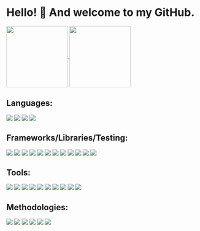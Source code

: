 # Hello! 👋 And welcome to my GitHub. 

<div align="left">
  <a href="https://github.com/anuraghazra/github-readme-stats">
    <img align="center" height="160em" src="https://github-readme-stats.vercel.app/api?username=nalito223&show_icons=true&theme=dark&hide_border=true"/>
  </a>
  <a href="https://github.com/anuraghazra/github-readme-stats">
    <img align="center" height="160em" src="https://github-readme-stats.vercel.app/api/top-langs/?username=nalito223&layout=compact&theme=dark&hide_border=true"/>
  </a>
</div>

## Languages: 
<img src="https://camo.githubusercontent.com/9d07c04bdd98c662d5df9d4e1cc1de8446ffeaebca330feb161f1fb8e1188204/68747470733a2f2f696d672e736869656c64732e696f2f62616467652f4a6176615363726970742d4637444631453f7374796c653d666f722d7468652d6261646765266c6f676f3d6a617661736372697074266c6f676f436f6c6f723d626c61636b"> <img src="https://camo.githubusercontent.com/9e98eab478e098342c2933b383b774088b092bff05174f33637fa6307253e8ee/68747470733a2f2f696d672e736869656c64732e696f2f62616467652f547970655363726970742d3331373843363f7374796c653d666f722d7468652d6261646765266c6f676f3d74797065736372697074266c6f676f436f6c6f723d7768697465"> <img src="https://camo.githubusercontent.com/d63d473e728e20a286d22bb2226a7bf45a2b9ac6c72c59c0e61e9730bfe4168c/68747470733a2f2f696d672e736869656c64732e696f2f62616467652f48544d4c352d4533344632363f7374796c653d666f722d7468652d6261646765266c6f676f3d68746d6c35266c6f676f436f6c6f723d7768697465"> <img src="https://camo.githubusercontent.com/3a0f693cfa032ea4404e8e02d485599bd0d192282b921026e89d271aaa3d7565/68747470733a2f2f696d672e736869656c64732e696f2f62616467652f435353332d3135373242363f7374796c653d666f722d7468652d6261646765266c6f676f3d63737333266c6f676f436f6c6f723d7768697465">

## Frameworks/Libraries/Testing:
<img src="https://camo.githubusercontent.com/268ac512e333b69600eb9773a8f80b7a251f4d6149642a50a551d4798183d621/68747470733a2f2f696d672e736869656c64732e696f2f62616467652f52656163742d3230323332413f7374796c653d666f722d7468652d6261646765266c6f676f3d7265616374266c6f676f436f6c6f723d363144414642"> <img src="https://camo.githubusercontent.com/7c4d4870245990c4bec5716a7f425081801cdae56c5387187f89a57e502d23b0/68747470733a2f2f696d672e736869656c64732e696f2f62616467652f5265616374204e61746976652d3230323332413f7374796c653d666f722d7468652d6261646765266c6f676f3d7265616374266c6f676f436f6c6f723d363144414642"> <img src="https://camo.githubusercontent.com/aeffefeba25f5d23abafbbb2e919cd6be737f5914ba660813cdd2c0ddad12b9f/68747470733a2f2f696d672e736869656c64732e696f2f62616467652f526561637420526f757465722d4341343234353f7374796c653d666f722d7468652d6261646765266c6f676f3d7265616374726f75746572266c6f676f436f6c6f723d7768697465"> <img src="https://camo.githubusercontent.com/9d5e7635ce939d72856fb0d2abaff028b23b4b848170d8d227662332db50999a/68747470733a2f2f696d672e736869656c64732e696f2f62616467652f457870726573732d4646464646463f7374796c653d666f722d7468652d6261646765266c6f676f3d65787072657373266c6f676f436f6c6f723d303030303030"> <img src="https://camo.githubusercontent.com/9871c232160592c5388d9013a3f5d80eb3b36f2416e63927486890e79802c935/68747470733a2f2f696d672e736869656c64732e696f2f62616467652f4772617068514c2d4531303039383f7374796c653d666f722d7468652d6261646765266c6f676f3d6772617068716c266c6f676f436f6c6f723d7768697465"> <img src="https://camo.githubusercontent.com/a1eae878fdd3d1c1b687992ca74e5cac85f4b68e60a6efaa7bc8dc9883b71229/68747470733a2f2f696d672e736869656c64732e696f2f62616467652f4e6f64652e6a732d3333393933333f7374796c653d666f722d7468652d6261646765266c6f676f3d6e6f6465646f746a73266c6f676f436f6c6f723d7768697465"> <img src="https://camo.githubusercontent.com/55037e0ff8e2c9df84ad631c3d0443a7316776ede7459a5872ccb336d7df2781/68747470733a2f2f696d672e736869656c64732e696f2f62616467652f6e706d2d4342333833373f7374796c653d666f722d7468652d6261646765266c6f676f3d6e706d266c6f676f436f6c6f723d7768697465"> <img src="https://camo.githubusercontent.com/89c8d004671c2e98b238442d0a79401aeb7a612c69f3a337baa0a3435a65b676/68747470733a2f2f696d672e736869656c64732e696f2f62616467652f437970726573732d3137323032433f7374796c653d666f722d7468652d6261646765266c6f676f3d63797072657373266c6f676f436f6c6f723d7768697465"> <img src="https://camo.githubusercontent.com/6fe498dfa70e4536cc46563b07b45425937dffc1cd5433771cdd0a4770928cac/68747470733a2f2f696d672e736869656c64732e696f2f62616467652f4d6f6368612d3844363734383f7374796c653d666f722d7468652d6261646765266c6f676f3d4d6f636861266c6f676f436f6c6f723d7768697465"> <img src="https://camo.githubusercontent.com/8158b1ed15168e11387398cd4e33636726e9bfc6e7b7241f232b5ed76d619698/68747470733a2f2f696d672e736869656c64732e696f2f62616467652f436861692d4133303730313f7374796c653d666f722d7468652d6261646765266c6f676f3d63686169266c6f676f436f6c6f723d7768697465"> <img src="https://camo.githubusercontent.com/3011b7aa7d80d8f83a7c6d801e7a76d7e0b20e10fd6d1f667e107fd4b8ecc185/68747470733a2f2f696d672e736869656c64732e696f2f62616467652f436972636c6543492d3334333433343f7374796c653d666f722d7468652d6261646765266c6f676f3d636972636c656369266c6f676f436f6c6f723d7768697465"> <img src="https://camo.githubusercontent.com/c4d27f601630fd54285679364d15a1345533e6774769d0c1c88018660ebb09d6/68747470733a2f2f696d672e736869656c64732e696f2f62616467652f5374796c656420436f6d706f6e656e74732d4442373039333f7374796c653d666f722d7468652d6261646765266c6f676f3d7374796c6564636f6d706f6e656e7473266c6f676f436f6c6f723d7768697465">

## Tools:
<img src="https://camo.githubusercontent.com/63a19e31adba33e5da62633aafde47c11d400ba5b8fb055d7c98774c0243efd0/68747470733a2f2f696d672e736869656c64732e696f2f62616467652f6769746875622d3138313731372e7376673f7374796c653d666f722d7468652d6261646765266c6f676f3d676974687562266c6f676f436f6c6f723d7768697465"> <img src="https://camo.githubusercontent.com/e51ce283337074d916f58ce83728fb4a26c8fdcc28adcd01a8a7afca0226459f/68747470733a2f2f696d672e736869656c64732e696f2f62616467652f6769742d4630353033322e7376673f7374796c653d666f722d7468652d6261646765266c6f676f3d676974266c6f676f436f6c6f723d7768697465"> <img src="https://camo.githubusercontent.com/7d5d41d336fbb528f272428d1d254c7418a9f8f367f4d895643aa50174738d8d/68747470733a2f2f696d672e736869656c64732e696f2f62616467652f4865726f6b752d3433303039382e7376673f7374796c653d666f722d7468652d6261646765266c6f676f3d6865726f6b75266c6f676f436f6c6f723d7768697465"> <img src="https://camo.githubusercontent.com/5475a7b9ae0ed069807a0f190621a9b5973c938420af1623836cde755feed24b/68747470733a2f2f696d672e736869656c64732e696f2f62616467652f56535f436f64652d3030374143433f7374796c653d666f722d7468652d6261646765266c6f676f3d76697375616c25323073747564696f253230636f6465266c6f676f436f6c6f723d7768697465"> <img src="https://camo.githubusercontent.com/20439f028bb8a41ccfc287e58f285193275a95675f1018b2a41b068f79f90f77/68747470733a2f2f696d672e736869656c64732e696f2f62616467652f426173682d3232323232322e7376673f267374796c653d666f722d7468652d6261646765266c6f676f3d676e7562617368266c6f676f436f6c6f723d343343463042"> <img src="https://camo.githubusercontent.com/e6a03890616b4ecf4f1a669b12ed9f227368fd5e098b2f3aa4f7ee8b19cc128c/68747470733a2f2f696d672e736869656c64732e696f2f62616467652f58636f64652d3134374546423f7374796c653d666f722d7468652d6261646765266c6f676f3d78636f6465266c6f676f436f6c6f723d7768697465"> <img src="https://camo.githubusercontent.com/d3a697150091afa1fea00cde857b779b3bc33a76178357ed0e617c24886d0cde/68747470733a2f2f696d672e736869656c64732e696f2f62616467652f694f532d4543454345433f7374796c653d666f722d7468652d6261646765266c6f676f3d6170706c65266c6f676f436f6c6f723d626c61636b"> <img src="https://camo.githubusercontent.com/3f0e26b0951bab845a1bb9a7198ecca0da272e462921b6edd85879f3673b6927/68747470733a2f2f696d672e736869656c64732e696f2f62616467652f506f73746d616e2d4646364333373f7374796c653d666f722d7468652d6261646765266c6f676f3d706f73746d616e266c6f676f436f6c6f723d7768697465"> <img src="https://camo.githubusercontent.com/0f5bb3a4e33f7010c8fe86385c54dc8c90a14554c1f707cfbe64a9c314ad979d/68747470733a2f2f696d672e736869656c64732e696f2f62616467652f4a6972612d3030353243432e7376673f267374796c653d666f722d7468652d6261646765266c6f676f3d6a697261266c6f676f436f6c6f723d7768697465"> <img src="https://camo.githubusercontent.com/53d67397f08f5822ff545d1d701e8b427c36f9d3578f89ec49c9df25d1b1ea58/68747470733a2f2f696d672e736869656c64732e696f2f62616467652f536c61636b2d3441313534422e7376673f267374796c653d666f722d7468652d6261646765266c6f676f3d736c61636b266c6f676f436f6c6f723d7768697465">

## Methodologies:
<img src="https://camo.githubusercontent.com/2ee65481729c4855d7d7c6bbb675f89546cc0476cbb6b047422c151deb913bb1/68747470733a2f2f696d672e736869656c64732e696f2f62616467652f4f4f502532302d4544443031362e7376673f267374796c653d666f722d7468652d6261646765266c6f676f3d4f4f50266c6f676f436f6c6f723d626c61636b"> <img src="https://camo.githubusercontent.com/f54148fa354ee0e0fb6ca8989b40142032a203775d3ab90d587e7d96aec72aa1/68747470733a2f2f696d672e736869656c64732e696f2f62616467652f5444442532302d3645454538302e7376673f267374796c653d666f722d7468652d6261646765266c6f676f3d544444266c6f676f436f6c6f723d626c61636b"> <img src="https://camo.githubusercontent.com/9119c87d83452593c555e8cab9d778e870f51bcec25046ebfad7939a90efafd0/68747470733a2f2f696d672e736869656c64732e696f2f62616467652f4147494c452532302d3241383245322e7376673f267374796c653d666f722d7468652d6261646765266c6f676f3d4147494c45266c6f676f436f6c6f723d7768697465"> <img src="https://camo.githubusercontent.com/f8ffb76eca320dbae51691a17f80c092fa16897ef1f188a76dce42aca079cf81/68747470733a2f2f696d672e736869656c64732e696f2f62616467652f5245535466756c20415049732532302d4144353145302e7376673f267374796c653d666f722d7468652d6261646765266c6f676f3d4147494c45266c6f676f436f6c6f723d7768697465"> <img src="https://camo.githubusercontent.com/9ee953f7711f11632a4e310daa06ed9a79eae01c35029ea4b7f842c2782c6a51/68747470733a2f2f696d672e736869656c64732e696f2f62616467652f55582f55492532302d3231323232342e7376673f267374796c653d666f722d7468652d6261646765266c6f676f3d4147494c45266c6f676f436f6c6f723d7768697465"> <img src="https://camo.githubusercontent.com/f22670cf49adf87ac44edd4e62d920f7b41363a530b6526a75d4077a53925b2d/68747470733a2f2f696d672e736869656c64732e696f2f62616467652f526573706f6e736976652044657369676e2532302d4341343234352e7376673f267374796c653d666f722d7468652d6261646765266c6f676f3d4147494c45266c6f676f436f6c6f723d7768697465">
